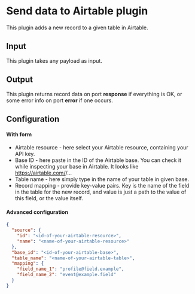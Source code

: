 # Send data to Airtable plugin

This plugin adds a new record to a given table in Airtable.

## Input
This plugin takes any payload as input.

## Output
This plugin returns record data on port **response** if everything is OK, or some
error info on port **error** if one occurs.

## Configuration
#### With form
- Airtable resource - here select your Airtable resource, containing your API key.
- Base ID - here paste in the ID of the Airtable base. You can check it while inspecting your base
  in Airtable. It looks like https://airtable.com/<BASE-ID>/...
- Table name - here simply type in the name of your table in given base.
- Record mapping - provide key-value pairs. Key is the name of the field in the table for the new record,
  and value is just a path to the value of this field, or the value itself.

#### Advanced configuration
```json
{
  "source": {
    "id": "<id-of-your-airtable-resource>",
    "name": "<name-of-your-airtable-resource>"
  },
  "base_id": "<id-of-your-airtable-base>",
  "table_name": "<name-of-your-airtable-table>",
  "mapping": {
    "field_name_1": "profile@field.example",
    "field_name_2": "event@example.field"
  }
}
```
